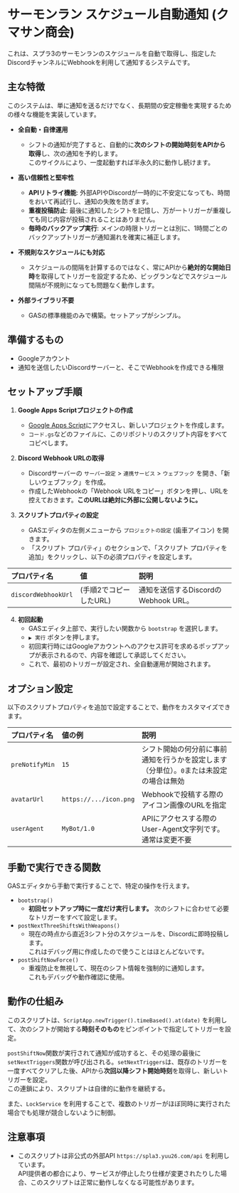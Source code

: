 # サーモンラン スケジュール自動通知 (クマサン商会)

これは、スプラ3のサーモンランのスケジュールを自動で取得し、指定したDiscordチャンネルにWebhookを利用して通知するシステムです。

## 主な特徴

このシステムは、単に通知を送るだけでなく、長期間の安定稼働を実現するための様々な機能を実装しています。

- **全自動・自律運用**
  - シフトの通知が完了すると、自動的に**次のシフトの開始時刻をAPIから取得**し、次の通知を予約します。  
  このサイクルにより、一度起動すれば半永久的に動作し続けます。

- **高い信頼性と堅牢性**
  - **APIリトライ機能**: 外部APIやDiscordが一時的に不安定になっても、時間をおいて再試行し、通知の失敗を防ぎます。
  - **重複投稿防止**: 最後に通知したシフトを記憶し、万が一トリガーが重複しても同じ内容が投稿されることはありません。
  - **毎時のバックアップ実行**: メインの時限トリガーとは別に、1時間ごとのバックアップトリガーが通知漏れを確実に補正します。

- **不規則なスケジュールにも対応**
  - スケジュールの間隔を計算するのではなく、常にAPIから**絶対的な開始日時**を取得してトリガーを設定するため、ビッグランなどでスケジュール間隔が不規則になっても問題なく動作します。

- **外部ライブラリ不要**
  - GASの標準機能のみで構築。セットアップがシンプル。

## 準備するもの

- Googleアカウント
- 通知を送信したいDiscordサーバーと、そこでWebhookを作成できる権限

## セットアップ手順

1.  **Google Apps Scriptプロジェクトの作成**
    - [Google Apps Script](https://script.google.com/)にアクセスし、新しいプロジェクトを作成します。
    - `コード.gs`などのファイルに、このリポジトリのスクリプト内容をすべてコピペします。

2.  **Discord Webhook URLの取得**
    - Discordサーバーの `サーバー設定` > `連携サービス` > `ウェブフック` を開き、「新しいウェブフック」を作成。
    - 作成したWebhookの「Webhook URLをコピー」ボタンを押し、URLを控えておきます。**このURLは絶対に外部に公開しないように。**

3.  **スクリプトプロパティの設定**
    - GASエディタの左側メニューから `プロジェクトの設定` (歯車アイコン) を開きます。
    - 「スクリプト プロパティ」のセクションで、「スクリプト プロパティを追加」をクリックし、以下の必須プロパティを設定します。

| プロパティ名 | 値 | 説明 |
| :--- | :--- | :--- |
| `discordWebhookUrl` | (手順2でコピーしたURL) | 通知を送信するDiscordのWebhook URL。 |

4.  **初回起動**
    - GASエディタ上部で、実行したい関数から `bootstrap` を選択します。
    - `▶ 実行` ボタンを押します。
    - 初回実行時にはGoogleアカウントへのアクセス許可を求めるポップアップが表示されるので、内容を確認して承認してください。
    - これで、最初のトリガーが設定され、全自動運用が開始されます。

## オプション設定

以下のスクリプトプロパティを追加で設定することで、動作をカスタマイズできます。

| プロパティ名 | 値の例 | 説明 |
| :--- | :--- | :--- |
| `preNotifyMin` | `15` | シフト開始の何分前に事前通知を行うかを設定します（分単位）。`0`または未設定の場合は無効|
| `avatarUrl` | `https://.../icon.png` | Webhookで投稿する際のアイコン画像のURLを指定 |
| `userAgent` | `MyBot/1.0` | APIにアクセスする際のUser-Agent文字列です。通常は変更不要 |

## 手動で実行できる関数

GASエディタから手動で実行することで、特定の操作を行えます。

- `bootstrap()`
  - **初回セットアップ時に一度だけ実行します。** 次のシフトに合わせて必要なトリガーをすべて設定します。
- `postNextThreeShiftsWithWeapons()`
  - 現在の時点から直近3シフト分のスケジュールを、Discordに即時投稿します。  
  これはデバッグ用に作成したので使うことはほとんどないです。
- `postShiftNowForce()`
  - 重複防止を無視して、現在のシフト情報を強制的に通知します。  
   これもデバッグや動作確認に使用。

## 動作の仕組み

このスクリプトは、`ScriptApp.newTrigger().timeBased().at(date)` を利用して、次のシフトが開始する**時刻そのもの**をピンポイントで指定してトリガーを設定。

`postShiftNow`関数が実行されて通知が成功すると、その処理の最後に`setNextTriggers`関数が呼び出される。`setNextTriggers`は、既存のトリガーを一度すべてクリアした後、APIから**次回以降シフト開始時刻**を取得し、新しいトリガーを設定。  
この連鎖により、スクリプトは自律的に動作を継続する。

また、`LockService` を利用することで、複数のトリガーがほぼ同時に実行された場合でも処理が競合しないように制御。

## 注意事項

- このスクリプトは非公式の外部API `https://spla3.yuu26.com/api` を利用しています。  
API提供者の都合により、サービスが停止したり仕様が変更されたりした場合、このスクリプトは正常に動作しなくなる可能性があります。